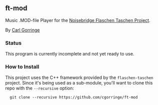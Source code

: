 ## ft-mod
Music .MOD-file Player for the [Noisebridge Flaschen Taschen Project](https://noisebridge.net/wiki/Flaschen_Taschen).

By [Carl Gorringe](http://carl.gorringe.org)

### Status

This program is currently incomplete and not yet ready to use.


### How to Install

This project uses the C++ framework provided by the `flaschen-taschen` project.
Since it's being used as a sub-module, you'll want to clone this repo with the `--recursive` option:

```
  git clone --recursive https://github.com/cgorringe/ft-mod
```

